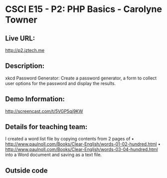 # CSCI E15 - P2: PHP Basics - Carolyne Towner

## Live URL:
<http://p2.jztech.me>

## Description:
xkcd Password Generator: Create a password generator, a form to collect user options for the password and display the results.

## Demo Information:
http://screencast.com/t/5VGP5qj9KW

## Details for teaching team:
I created a word list file by copying contents from 2 pages of 
•  http://www.paulnoll.com/Books/Clear-English/words-01-02-hundred.html 
•  http://www.paulnoll.com/Books/Clear-English/words-03-04-hundred.html
into a Word document and saving as a text file.




## Outside code




